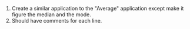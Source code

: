 1. Create a similar application to the "Average" application except make it figure the median and the mode. 
2. Should have comments for each line. 
